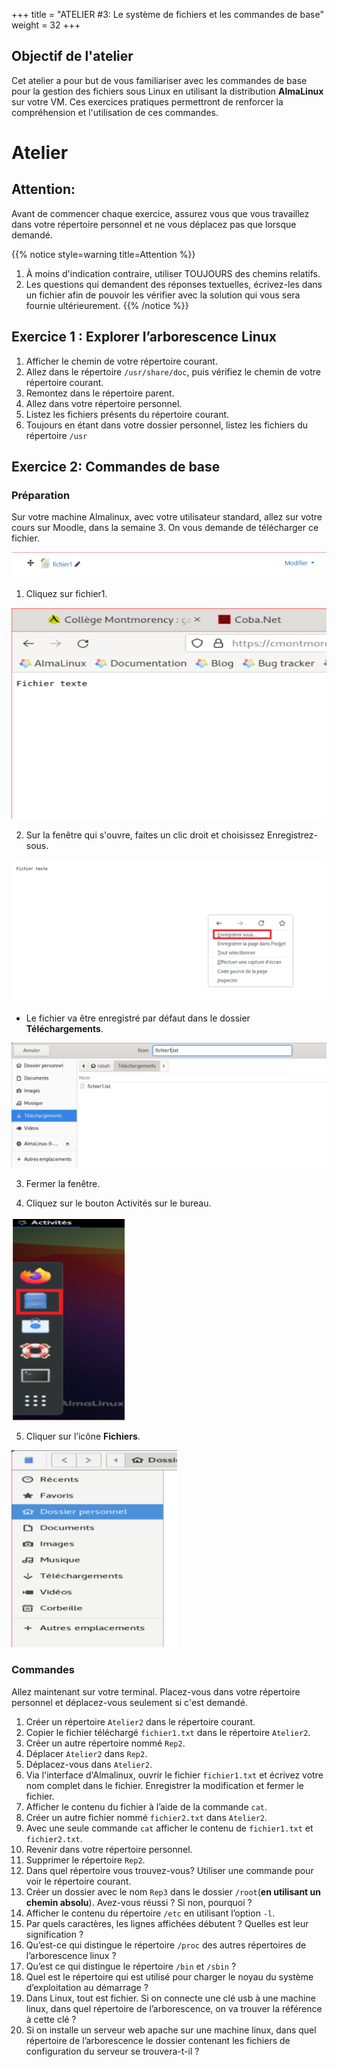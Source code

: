 +++
title = "ATELIER #3: Le système de fichiers et les commandes de base"
weight = 32
+++

## Objectif de l'atelier

Cet atelier a pour but de vous familiariser avec les commandes de base pour la gestion des fichiers sous Linux en utilisant la distribution **AlmaLinux** sur votre VM. 
Ces exercices pratiques permettront de renforcer la compréhension et l'utilisation de ces commandes.

# Atelier

## Attention:

Avant de commencer chaque exercice, assurez vous que vous travaillez dans votre répertoire personnel et ne vous déplacez pas que lorsque demandé.

{{% notice style=warning title=Attention %}}
1. À moins d'indication contraire, utiliser TOUJOURS des chemins relatifs.
2. Les questions qui demandent des réponses textuelles, écrivez-les dans un fichier afin de pouvoir les vérifier avec la solution qui vous sera fournie ultérieurement.
{{% /notice %}} 

## Exercice 1 : Explorer l’arborescence Linux

1. Afficher le chemin de votre répertoire courant. 
2. Allez dans le répertoire `/usr/share/doc`, puis vérifiez le chemin de votre répertoire courant.
3. Remontez dans le répertoire parent.
4. Allez dans votre répertoire personnel.
5. Listez les fichiers présents du répertoire courant.
6. Toujours en étant dans votre dossier personnel, listez les fichiers du répertoire `/usr`


## Exercice 2: Commandes de base

### Préparation

Sur votre machine Almalinux, avec votre utilisateur standard, allez sur votre cours sur Moodle, dans la semaine 3. On vous demande de télécharger ce fichier.

![HTTP](atelier3-1.png?height=50)

1. Cliquez sur fichier1. 

![HTTP](atelier3-2.png?height=200)

2. Sur la fenêtre qui s'ouvre, faites un clic droit et choisissez Enregistrez-sous.

![HTTP](atelier3-3.png?height=200)

- Le fichier va être enregistré par défaut dans le dossier **Téléchargements**.

![HTTP](atelier3-4.png?height=300)

3. Fermer la fenêtre.

4. Cliquez sur le bouton Activités sur le bureau.

![HTTP](atelier3-5.png?height=300)

5. Cliquer sur l’icône **Fichiers**.

![HTTP](atelier3-6.png?height=300)

### Commandes

Allez maintenant sur votre terminal. Placez-vous dans votre répertoire personnel et déplacez-vous seulement si c'est demandé. 

1. Créer un répertoire `Atelier2` dans le répertoire courant.
2. Copier le fichier téléchargé `fichier1.txt` dans le répertoire `Atelier2`.
3. Créer un autre répertoire nommé `Rep2`.
4. Déplacer `Atelier2` dans `Rep2`.
5. Déplacez-vous dans `Atelier2`.
6. Via l'interface d'Almalinux, ouvrir le fichier `fichier1.txt` et écrivez votre nom complet dans le fichier. Enregistrer la modification et fermer le fichier.
7. Afficher le contenu du fichier à l’aide de la commande `cat`.
8. Créer un autre fichier nommé `fichier2.txt` dans `Atelier2`. 
9. Avec une seule commande `cat` afficher le contenu de `fichier1.txt` et `fichier2.txt`.
10. Revenir dans votre répertoire personnel.
11. Supprimer le répertoire `Rep2`.
12. Dans quel répertoire vous trouvez-vous? Utiliser une commande pour voir le répertoire courant.
13. Créer un dossier avec le nom `Rep3` dans le dossier `/root`(**en utilisant un chemin absolu**). Avez-vous réussi ? Si non, pourquoi ? 
14. Afficher le contenu du répertoire `/etc` en utilisant l’option `-l`.
15. Par quels caractères, les lignes affichées débutent ? Quelles est leur signification ?
16. Qu’est-ce qui distingue le répertoire `/proc` des autres répertoires de l’arborescence linux ? 
17. Qu’est ce qui distingue le répertoire <code class="gr">/bin</code> et <code class="gr">/sbin</code> ?
18. Quel est le répertoire qui est utilisé pour charger le noyau du système d’exploitation au démarrage ? 
19. Dans Linux, tout est fichier. Si on connecte une clé usb à une machine linux, dans quel répertoire de l’arborescence, on va trouver la référence à cette clé ?
20. Si on installe un serveur web apache sur une machine linux, dans quel répertoire de l’arborescence le dossier contenant les fichiers de configuration du serveur se trouvera-t-il ?

